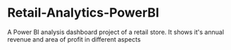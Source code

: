 # Retail-Analytics-PowerBI
A Power BI analysis dashboard project of a retail store. It shows it's annual revenue and area of profit in different aspects
